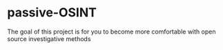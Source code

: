 # passive-OSINT
The goal of this project is for you to become more comfortable with open source investigative methods
